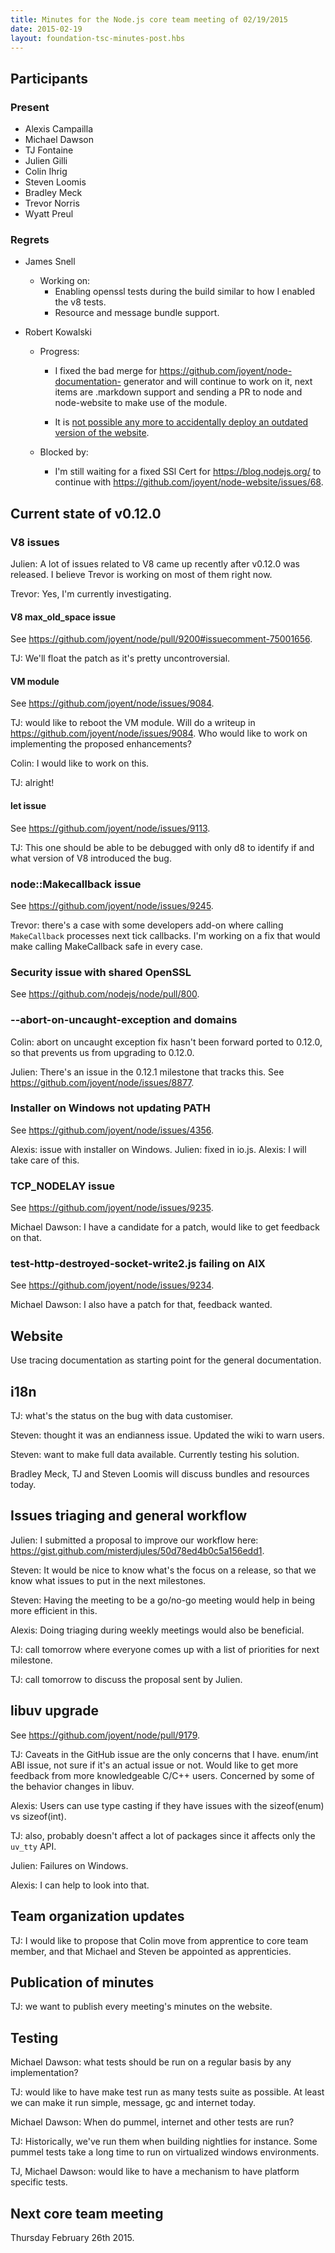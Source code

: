 ```yaml
---
title: Minutes for the Node.js core team meeting of 02/19/2015
date: 2015-02-19
layout: foundation-tsc-minutes-post.hbs
---
```


## Participants

### Present

* Alexis Campailla
* Michael Dawson
* TJ Fontaine
* Julien Gilli
* Colin Ihrig
* Steven Loomis
* Bradley Meck
* Trevor Norris
* Wyatt Preul

### Regrets
* James Snell
  * Working on:
    * Enabling openssl tests during the build similar to how I enabled the v8 tests.
    * Resource and message bundle support.

* Robert Kowalski
  * Progress:
    * I fixed the bad merge for https://github.com/joyent/node-documentation-
     generator and will continue to work on it, next items are .markdown
     support and sending a PR to node and node-website to make use of the
     module.

    * It is [not possible any more to accidentally deploy an outdated version of
     the website](https://github.com/joyent/node-website/commit/dc1ab6f2037a9005d7fc44e73001bf9067e25d5b).

  * Blocked by:
    * I'm still waiting for a fixed SSl Cert for https://blog.nodejs.org/ to
    continue with https://github.com/joyent/node-website/issues/68.

## Current state of v0.12.0

### V8 issues

Julien: A lot of issues related to V8 came up recently after v0.12.0 was
released. I believe Trevor is working on most of them right now.

Trevor: Yes, I'm currently investigating.

#### V8 max_old_space issue

See https://github.com/joyent/node/pull/9200#issuecomment-75001656.

TJ: We'll float the patch as it's pretty uncontroversial.

#### VM module

See https://github.com/joyent/node/issues/9084.

TJ: would like to reboot the VM module. Will do a writeup in
https://github.com/joyent/node/issues/9084. Who would like to work on
implementing the proposed enhancements?

Colin: I would like to work on this.

TJ: alright!

#### let issue

See https://github.com/joyent/node/issues/9113.

TJ: This one should be able to be debugged with only d8 to identify if and
what version of V8 introduced the bug.

### node::Makecallback issue

See https://github.com/joyent/node/issues/9245.

Trevor: there's a case with some developers add-on where calling
`MakeCallback` processes next tick callbacks. I'm working on a fix that would
make calling MakeCallback safe in every case.

### Security issue with shared OpenSSL

See https://github.com/nodejs/node/pull/800.

### --abort-on-uncaught-exception and domains

Colin: abort on uncaught exception fix hasn't been forward ported to 0.12.0,
so that prevents us from upgrading to 0.12.0.

Julien: There's an issue in the 0.12.1 milestone that tracks this. See
https://github.com/joyent/node/issues/8877.

### Installer on Windows not updating PATH

See https://github.com/joyent/node/issues/4356.

Alexis: issue with installer on Windows. Julien: fixed in io.js. Alexis: I
will take care of this.

### TCP_NODELAY issue

See https://github.com/joyent/node/issues/9235.

Michael Dawson: I have a candidate for a patch, would like to get feedback on that.

### test-http-destroyed-socket-write2.js failing on AIX

See https://github.com/joyent/node/issues/9234.

Michael Dawson: I also have a patch for that, feedback wanted.

## Website

Use tracing documentation as starting point for the general documentation.

## i18n

TJ: what's the status on the bug with data customiser.

Steven: thought it was an endianness issue. Updated the wiki to warn users.

Steven: want to make full data available. Currently testing his solution.

Bradley Meck, TJ and Steven Loomis will discuss bundles and resources today.

## Issues triaging and general workflow

Julien: I submitted a proposal to improve our workflow here:
https://gist.github.com/misterdjules/50d78ed4b0c5a156edd1.

Steven: It would be nice to know what's the focus on a release, so that we
know what issues to put in the next milestones.

Steven: Having the meeting to be a go/no-go meeting would help in being more
efficient in this.

Alexis: Doing triaging during weekly meetings would also be beneficial.

TJ: call tomorrow where everyone comes up with a list of priorities for next
milestone.

TJ: call tomorrow to discuss the proposal sent by Julien.

## libuv upgrade

See https://github.com/joyent/node/pull/9179.

TJ: Caveats in the GitHub issue are the only concerns that I have. enum/int
ABI issue, not sure if it's an actual issue or not. Would like to get more
feedback from more knowledgeable C/C++ users. Concerned by some of the
behavior changes in libuv.

Alexis: Users can use type casting if they have issues with the sizeof(enum)
vs sizeof(int).

TJ: also, probably doesn't affect a lot of packages since it affects only the
`uv_tty` API.

Julien: Failures on Windows.

Alexis: I can help to look into that.

## Team organization updates

TJ: I would like to propose that Colin move from apprentice to core team
member, and that Michael and Steven be appointed as apprenticies.

## Publication of minutes

TJ: we want to publish every meeting's minutes on the website.

## Testing

Michael Dawson: what tests should be run on a regular basis by any
implementation?

TJ: would like to have make test run as many tests suite as possible. At least
we can make it run simple, message, gc and internet today.

Michael Dawson: When do pummel, internet and other tests are run?

TJ: Historically, we've run them when building nightlies for instance. Some
pummel tests take a long time to run on virtualized windows environments.

TJ, Michael Dawson: would like to have a mechanism to have platform specific
tests.

## Next core team meeting

Thursday February 26th 2015.

